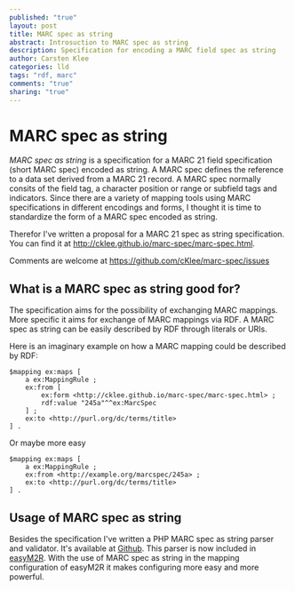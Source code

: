```yaml
---
published: "true"
layout: post
title: MARC spec as string
abstract: Introsuction to MARC spec as string
description: Specification for encoding a MARC field spec as string
author: Carsten Klee
categories: lld
tags: "rdf, marc"
comments: "true"
sharing: "true"
---
```

# MARC spec as string

*MARC spec as string* is a specification for a MARC 21 field specification (short MARC spec) encoded as string. A MARC spec defines the reference to a data set derived from a MARC 21 record. A MARC spec normally consits of the field tag, a character position or range or subfield tags and indicators. Since there are a variety of mapping tools using MARC specifications in different encodings and forms, I thought it is time to standardize the form of a MARC spec encoded as string.

Therefor I've written a proposal for a MARC 21 spec as string specification. You can find it at <a href="http://cklee.github.io/marc-spec/marc-spec.html">http://cklee.github.io/marc-spec/marc-spec.html</a>.

Comments are welcome at <a href="https://github.com/cKlee/marc-spec/issues">https://github.com/cKlee/marc-spec/issues</a>

## What is a MARC spec as string good for?

The specification aims for the possibility of exchanging MARC mappings. More specific it aims for exchange of MARC mappings via RDF. A MARC spec as string can be easily described by RDF through literals or URIs.

Here is an imaginary example on how a MARC mapping could be described by RDF:

```
$mapping ex:maps [
    a ex:MappingRule ;
    ex:from [
        ex:form <http://cklee.github.io/marc-spec/marc-spec.html> ;
        rdf:value "245a"^^ex:MarcSpec
    ] ;
    ex:to <http://purl.org/dc/terms/title>
] .
```

Or maybe more easy

```
$mapping ex:maps [
    a ex:MappingRule ;
    ex:from <http://example.org/marcspec/245a> ;
    ex:to <http://purl.org/dc/terms/title>
] .
```

## Usage of MARC spec as string

Besides the specification I've written a PHP MARC spec as string parser and validator. It's available at [Github](https://github.com/cKlee/php-marc-spec). This parser is now included in [easyM2R](https://github.com/cKlee/easyM2R). With the use of MARC spec as string in the mapping configuration of easyM2R it makes configuring more easy and more powerful.
